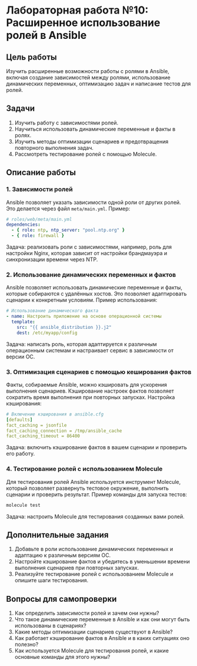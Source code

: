 
# Лабораторная работа №10: Расширенное использование ролей в Ansible

## Цель работы
Изучить расширенные возможности работы с ролями в Ansible, включая создание зависимостей между ролями, использование динамических переменных, оптимизацию задач и написание тестов для ролей.

## Задачи
1. Изучить работу с зависимостями ролей.
2. Научиться использовать динамические переменные и факты в ролях.
3. Изучить методы оптимизации сценариев и предотвращения повторного выполнения задач.
4. Рассмотреть тестирование ролей с помощью Molecule.

## Описание работы

### 1. Зависимости ролей
Ansible позволяет указать зависимости одной роли от других ролей. Это делается через файл `meta/main.yml`. Пример:

```yaml
# roles/web/meta/main.yml
dependencies:
  - { role: ntp, ntp_server: "pool.ntp.org" }
  - { role: firewall }
```

Задача: реализовать роли с зависимостями, например, роль для настройки Nginx, которая зависит от настройки брандмауэра и синхронизации времени через NTP.

### 2. Использование динамических переменных и фактов
Ansible позволяет использовать динамические переменные и факты, которые собираются с удалённых хостов. Это позволяет адаптировать сценарии к конкретным условиям. Пример использования:

```yaml
# Использование динамического факта
- name: Настроить приложение на основе операционной системы
  template:
    src: "{{ ansible_distribution }}.j2"
    dest: /etc/myapp/config
```

Задача: написать роль, которая адаптируется к различным операционным системам и настраивает сервис в зависимости от версии ОС.

### 3. Оптимизация сценариев с помощью кеширования фактов
Факты, собираемые Ansible, можно кэшировать для ускорения выполнения сценариев. Кэширование настроек фактов позволяет сократить время выполнения при повторных запусках. Настройка кэширования:

```yaml
# Включение кэширования в ansible.cfg
[defaults]
fact_caching = jsonfile
fact_caching_connection = /tmp/ansible_cache
fact_caching_timeout = 86400
```

Задача: включить кэширование фактов в вашем сценарии и проверить его работу.

### 4. Тестирование ролей с использованием Molecule
Для тестирования ролей Ansible используется инструмент Molecule, который позволяет развернуть тестовое окружение, выполнить сценарии и проверить результат. Пример команды для запуска тестов:

```bash
molecule test
```

Задача: настроить Molecule для тестирования созданных вами ролей.

## Дополнительные задания
1. Добавьте в роли использование динамических переменных и адаптацию к различным версиям ОС.
2. Настройте кэширование фактов и убедитесь в уменьшении времени выполнения сценариев при повторных запусках.
3. Реализуйте тестирование ролей с использованием Molecule и опишите шаги тестирования.

## Вопросы для самопроверки

1. Как определить зависимости ролей и зачем они нужны?
2. Что такое динамические переменные в Ansible и как они могут быть использованы в сценариях?
3. Какие методы оптимизации сценариев существуют в Ansible?
4. Как работает кэширование фактов в Ansible и в каких ситуациях оно полезно?
5. Как используется Molecule для тестирования ролей, и какие основные команды для этого нужны?
